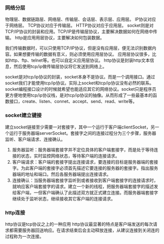 ### 网络分层
物理层、数据链路层、网络层、传输层、会话层、表示层、应用层。
    IP协议对应于网络层。
    TCP协议对应于传输层。
    HTTP协议对应于应用层。
    socket则是对TCP/IP协议的封装和应用。TCP/IP是传输层协议，主要解决数据如何在网络中传输。
    http是应用用层协议，主要解决如何包装数据。

 我们传输数据时，可以只使用TCP/IP协议，但是没有应用层，便无法识别数据内容。如果想要传输的数据有意义，则必须使用应用层协议。
 应用层协议很多，比如http、ftp、telnet等。也可以自定义应用层协议。
 http协议是封装http文本信息，然后使用tcp/ip做传输层协议将它发送到网络上。

 socket是对tcp/ip协议的封装，socket本身不是协议。而是一个调用接口。通过socket我们才能使用tcp/ip协议。实际上socket和tcp/ip协议没有必然的联系。socket编程接口设计的时候就希望也能适应其它的网络协议。socket只是程序员更方便地使用tcp/ip协议栈，是对tcp/ip协议的抽像。从而形成了一些最基本的函数接口，create、listen、connet、accept、send、read、write等。   

 ### socket建立键接
 建立socket链接至少需要一对套接字，其中一个运行于客户端clientSocket，另一个运行于服务器端serverSocket。套接字之间的连接过程分为三个步骤，服务器监听、客户端请求、连接确认。
 1. 服务器监听：服务器端套接字并不定位具体的客户端套接字，而是处于等待连接的状态，实时监控网络状态，等待客户端的连接请求。
 2. 客户端请求：客户端的套接字提出连接请求，要连接的目标是服务器端的套接字。为此客户端的套接字必须首先描述它要连接的服务器的套接字。指出服务器端的地址和端口。然后各服务器端提出连接请求。
 3. 连接确认：当服务器端套接字监听到或者接收到客户端套接字的连接请求时，就响应客户端套接字的请求。建立一个新的线程，把服务器端套接字的描述发给客户端，一但客户端确认了此描述双方就正式建立连接。而服务器端套接字继续处于监听状态，继续接收其它客户端的连接请求。

 ### http连接
 http协议是tcp协议之上的一种应用
 http协议最显著的特点是客户端发送的每次请求都需要服务器回送响应。在请求结束后会主动释放连接，从建议连接到关闭连的过程称为一次连接。
 
